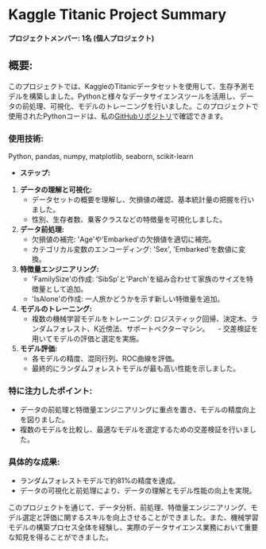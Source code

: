 # Kaggle Titanic Project Summary
#### プロジェクトメンバー: 1名 (個人プロジェクト)

## 概要: 
このプロジェクトでは、KaggleのTitanicデータセットを使用して、生存予測モデルを構築しました。Pythonと様々なデータサイエンスツールを活用し、データの前処理、可視化、モデルのトレーニングを行いました。このプロジェクトで使用されたPythonコードは、私の[GitHubリポジトリ](https://github.com/DiepKhuat/Kaggle_Competition/blob/main/Kaggle_Titanic_Project/Kaggle_Titanic_Project.ipynb)で確認できます。

### 使用技術:
Python, pandas, numpy, matplotlib, seaborn, scikit-learn
* **ステップ:**
 1. **データの理解と可視化:**
    - データセットの概要を理解し、欠損値の確認、基本統計量の把握を行いました。
    - 性別、生存者数、乗客クラスなどの特徴量を可視化しました。
2. **データ前処理:**
    - 欠損値の補完: 'Age'や'Embarked'の欠損値を適切に補完。
    - カテゴリカル変数のエンコーディング: 'Sex', 'Embarked'を数値に変換。
3. **特徴量エンジニアリング:**
    - 'FamilySize'の作成: 'SibSp'と'Parch'を組み合わせて家族のサイズを特徴量として追加。
    - 'IsAlone'の作成: 一人旅かどうかを示す新しい特徴量を追加。
4. **モデルのトレーニング:**
    - 複数の機械学習モデルをトレーニング: ロジスティック回帰、決定木、ランダムフォレスト、K近傍法、サポートベクターマシン。
  　- 交差検証を用いてモデルの評価と選定を実施。
5. **モデル評価:**
    - 各モデルの精度、混同行列、ROC曲線を評価。
    - 最終的にランダムフォレストモデルが最も高い性能を示しました。

### 特に注力したポイント:
* データの前処理と特徴量エンジニアリングに重点を置き、モデルの精度向上を図りました。
* 複数のモデルを比較し、最適なモデルを選定するための交差検証を行いました。

### 具体的な成果:
* ランダムフォレストモデルで約81%の精度を達成。
* データの可視化と前処理により、データの理解とモデル性能の向上を実現。

このプロジェクトを通じて、データ分析、前処理、特徴量エンジニアリング、モデル選定と評価に関するスキルを向上させることができました。また、機械学習モデルの構築プロセス全体を経験し、実際のデータサイエンス業務において重要な知見を得ることができました。
